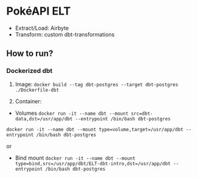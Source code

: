 # PokéAPI ELT

- Extract/Load: Airbyte
- Transform: custom dbt-transformations

## How to run?

### Dockerized dbt

1) Image:
`docker build --tag dbt-postgres --target dbt-postgres ./Dockerfile-dbt`

2) Container:
- Volumes
`docker run -it --name dbt --mount src=dbt-data,dst=/usr/app/dbt --entrypoint /bin/bash dbt-postgres`

`docker run -it --name dbt --mount type=volume,target=/usr/app/dbt --entrypoint /bin/bash dbt-postgres`

or

- Bind mount
`docker run -it --name dbt --mount type=bind,src=/usr/app/dbt/ELT-dbt-intro,dst=/usr/app/dbt --entrypoint /bin/bash dbt-postgres`